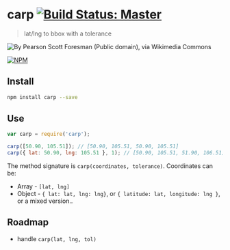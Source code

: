 carp [![Build Status: Master][travis-badge]][travis-badge-url]
====

> lat/lng to bbox with a tolerance

![By Pearson Scott Foresman (Public domain), via Wikimedia Commons][carp]

[![NPM][npm-badge]][npm-badge-url]

## Install

```bash
npm install carp --save
```

## Use

```js
var carp = require('carp');

carp([50.90, 105.51]); // [50.90, 105.51, 50.90, 105.51]
carp({ lat: 50.90, lng: 105.51 }, 1); // [50.90, 105.51, 51.90, 106.51]
```

The method signature is `carp(coordinates, tolerance)`. Coordinates can be:

* Array - `[lat, lng]`
* Object - `{ lat: lat, lng: lng}`, or `{ latitude: lat, longitude: lng }`, or a mixed version..

## Roadmap

* handle `carp(lat, lng, tol)`

[travis-badge-url]: https://travis-ci.org/knownasilya/carp
[travis-badge]: https://travis-ci.org/knownasilya/carp.svg?branch=master
[carp]: http://upload.wikimedia.org/wikipedia/commons/6/63/Carp_%28PSF%29.jpg
[npm-badge]: https://nodei.co/npm/carp.png
[npm-badge-url]: https://nodei.co/npm/carp
